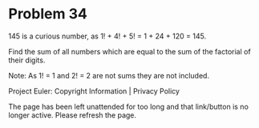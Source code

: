 #   Problem 34

   145 is a curious number, as 1! + 4! + 5! = 1 + 24 + 120 = 145.

   Find the sum of all numbers which are equal to the sum of the factorial of
   their digits.

   Note: As 1! = 1 and 2! = 2 are not sums they are not included.

   Project Euler: Copyright Information | Privacy Policy

   The page has been left unattended for too long and that link/button is no
   longer active. Please refresh the page.
